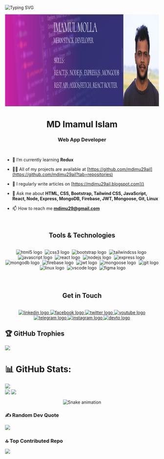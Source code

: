 ![Typing SVG](https://readme-typing-svg.herokuapp.com/?font=Righteous&color=016EEA&size=60&center=true&vCenter=true&width=900&height=100&lines=Assalamu+Alaikum+!;My+name+is+MD+Imamul+Islam.;I+am+a+Web+App+Developer.;Feel+free+to+get+in+touch.;Nice+to+meet+you+!)

<div align="center">
<img height="300" src="https://github.com/mdimu29ail/mdimu29ail/blob/main/LinkedIn Banner.png"  />
</div>

<h1 align="center">MD Imamul Islam</h1>
<h3 align="center">Web App Developer</h3>

<br>

- 🌱 I’m currently learning **Redux**

- 👨‍💻 All of my projects are available at [https://github.com/mdimu29ail](https://github.com/mdimu29ail?tab=repositories)

- 📝 I regularly write articles on [https://mdimu29ail.blogspot.com]()

- 💬 Ask me about **HTML, CSS, Bootstrap, Tailwind CSS, JavaScript, React, Node, Express, MongoDB, Firebase, JWT, Mongoose, Git, Linux**

- 📫 How to reach me **mdimu29@gmail.com**

<br>

<h2 align="center"> Tools & Technologies </h2>

<br>

<div align="center">
  <img src="https://skillicons.dev/icons?i=html" height="50" alt="html5 logo"  />
  <img width="1" />
  <img src="https://skillicons.dev/icons?i=css" height="50" alt="css3 logo"  />
  <img width="1" />
  <img src="https://skillicons.dev/icons?i=bootstrap" height="50" alt="bootstrap logo"  />
  <img width="1" />
  <img src="https://skillicons.dev/icons?i=tailwind" height="50" alt="tailwindcss logo"  />
  <img width="1" />
  <img src="https://skillicons.dev/icons?i=js" height="50" alt="javascript logo"  />
  <img width="1" />
  <img src="https://skillicons.dev/icons?i=react" height="50" alt="react logo"  />
  <img width="1" />
  <img src="https://skillicons.dev/icons?i=nodejs" height="50" alt="nodejs logo"  />
  <img width="1" />
  <img src="https://skillicons.dev/icons?i=express" height="50" alt="express logo"  />
  <img width="1" />
  <img src="https://skillicons.dev/icons?i=mongodb" height="50" alt="mongodb logo"  />
  <img width="1" />
  <img src="https://skillicons.dev/icons?i=firebase" height="50" alt="firebase logo"  />
  <img width="1" />
  <img src="https://nurealammiaji.vercel.app/assets/jwt-Bn3qD3sq.png" height="50" alt="jwt logo"  />
  <img width="1" />
  <img src="https://cdn.jsdelivr.net/gh/devicons/devicon@latest/icons/mongoose/mongoose-original.svg" height="50" alt="mongoose logo"  />
  <img width="1" />
  <img src="https://skillicons.dev/icons?i=git" height="50" alt="git logo"  />
  <img width="1" />
  <img src="https://skillicons.dev/icons?i=linux" height="50" alt="linux logo"  />
  <img width="1" />
  <img src="https://skillicons.dev/icons?i=vscode" height="50" alt="vscode logo"  />
  <img width="1" />
  <img src="https://skillicons.dev/icons?i=figma" height="50" alt="figma logo"  />
</div>

###

<br>

###

<h2 align="center"> Get in Touch </h2>

<br>

<div align="center">
  <a href="https://www.linkedin.com/in/md-imu-63138b283/" target="_blank">
    <img src="https://raw.githubusercontent.com/maurodesouza/profile-readme-generator/master/src/assets/icons/social/linkedin/default.svg" width="52" height="40" alt="linkedin logo"  />
  </a>
  <a href="https://web.facebook.com/imu997778293/" target="_blank">
    <img src="https://raw.githubusercontent.com/maurodesouza/profile-readme-generator/master/src/assets/icons/social/facebook/default.svg" width="52" height="40" alt="facebook logo"  />
  </a>
  <a href="https://x.com/imu_md536448" target="_blank">
    <img src="https://raw.githubusercontent.com/maurodesouza/profile-readme-generator/master/src/assets/icons/social/twitter/default.svg" width="52" height="40" alt="twitter logo"  />
  </a>
  <a href="https://github.com/mdimu29ail/mdimu29ail/blob/main/README.md" target="_blank">
    <img src="https://raw.githubusercontent.com/maurodesouza/profile-readme-generator/master/src/assets/icons/social/youtube/default.svg" width="52" height="40" alt="youtube logo"  />
  </a>
  <a href="" target="_blank">
    <img src="https://raw.githubusercontent.com/maurodesouza/profile-readme-generator/master/src/assets/icons/social/telegram/default.svg" width="52" height="40" alt="telegram logo"  />
  </a>
  <a href="https://www.instagram.com/imu997778293/" target="_blank">
    <img src="https://raw.githubusercontent.com/maurodesouza/profile-readme-generator/master/src/assets/icons/social/instagram/default.svg" width="52" height="40" alt="instagram logo"  />
  </a>
  <a href="" target="_blank">
    <img src="https://raw.githubusercontent.com/maurodesouza/profile-readme-generator/master/src/assets/icons/social/devto/default.svg" width="52" height="40" alt="devto logo"  />
  </a>
</div>




## 🏆 GitHub Trophies
![](https://github-profile-trophy.vercel.app/?username=alamimran613&theme=radical&no-frame=false&no-bg=false&margin-w=4)



# 📊 GitHub Stats:
![](https://github-readme-stats.vercel.app/api/top-langs/?username=mdimu29ail&theme=dark&hide_border=false&include_all_commits=true&count_private=true&layout=compact)<br>
![](https://github-readme-stats.vercel.app/api?username=mdimu29ail&theme=dark&hide_border=false&include_all_commits=true&count_private=true)
![](https://github-readme-streak-stats.herokuapp.com/?user=mdimu29ail&theme=dark&hide_border=false)

<!-- Snake Game Repo View -->

<div align="center">
  <img src="https://profile-readme-generator.com/assets/snake.svg" alt="Snake animation" />
</div>



### ✍️ Random Dev Quote
![](https://quotes-github-readme.vercel.app/api?type=horizontal&theme=radical)

### 🔝 Top Contributed Repo
![](https://github-contributor-stats.vercel.app/api?username=mdimu29ail&limit=5&theme=dark&combine_all_yearly_contributions=true)



<!-- Proudly created with GPRM ( https://gprm.itsvg.in ) -->
